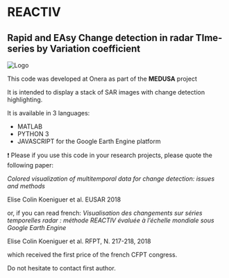 # REACTIV
## Rapid and EAsy Change detection in radar TIme-series by Variation coefficient

![Logo](https://raw.githubusercontent.com/elisekoeniguer/REACTIV/master/REACTIV.png)


This code was developed at Onera as part of the **MEDUSA** project

It is intended to display a stack of SAR images with change detection highlighting.

It is available in 3 languages:
* MATLAB
* PYTHON 3
* JAVASCRIPT for the Google Earth Engine platform

:exclamation: Please if you use this code in your research projects, please quote the following paper:

*Colored visualization of multitemporal data for change detection: issues and methods*

Elise Colin Koeniguer et al. EUSAR 2018

or, if you can read french:
*Visualisation des changements sur séries temporelles radar : méthode REACTIV évaluée à l’échelle mondiale sous Google Earth Engine*

Elise Colin Koeniguer et al. RFPT, N. 217-218, 2018

which received the first price of the french CFPT congress.

Do not hesitate to contact first author.

